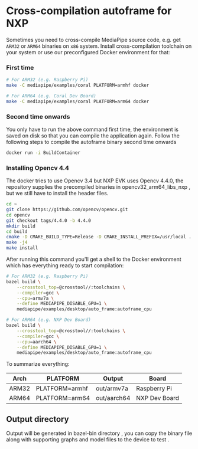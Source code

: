 # Cross-compilation autoframe for NXP

Sometimes you need to cross-compile MediaPipe source code, e.g. get `ARM32`
or `ARM64` binaries on `x86` system. Install cross-compilation toolchain on
your system or use our preconfigured Docker environment for that:

### First time
```bash
# For ARM32 (e.g. Raspberry Pi)
make -C mediapipe/examples/coral PLATFORM=armhf docker

# For ARM64 (e.g. Coral Dev Board)
make -C mediapipe/examples/coral PLATFORM=arm64 docker
```
### Second time onwards
You only have to run the above command first time, the environment is saved on disk so that you can compile the application again. Follow the following steps to compile the autoframe binary second time onwards

```bash
docker run -i BuildContainer
```

### Installing Opencv 4.4
The docker tries to use Opencv 3.4 but NXP EVK uses Opencv 4.4.0, the repository supplies the precompiled binaries in opencv32_arm64_libs_nxp , but we still have to install the header files.

```bash
cd ~
git clone https://github.com/opencv/opencv.git 
cd opencv
git checkout tags/4.4.0 -b 4.4.0
mkdir build
cd build
cmake -D CMAKE_BUILD_TYPE=Release -D CMAKE_INSTALL_PREFIX=/usr/local ..
make -j4 
make install
```

After running this command you'll get a shell to the Docker environment which
has everything ready to start compilation:

```bash
# For ARM32 (e.g. Raspberry Pi)
bazel build \
    --crosstool_top=@crosstool//:toolchains \
    --compiler=gcc \
    --cpu=armv7a \
    --define MEDIAPIPE_DISABLE_GPU=1 \
    mediapipe/examples/desktop/auto_frame:autoframe_cpu

# For ARM64 (e.g. NXP Dev Board)
bazel build \
    --crosstool_top=@crosstool//:toolchains \
    --compiler=gcc \
    --cpu=aarch64 \
    --define MEDIAPIPE_DISABLE_GPU=1 \
    mediapipe/examples/desktop/auto_frame:autoframe_cpu
```


To summarize everything:

| Arch  | PLATFORM       | Output      | Board                                                    |
| ----- | -------------- | ----------- | -------------------------------------------------------- |
| ARM32 | PLATFORM=armhf | out/armv7a  | Raspberry Pi  |
| ARM64 | PLATFORM=arm64 | out/aarch64 | NXP Dev Board |

## Output directory

Output will be generated in bazel-bin directory , you can copy the binary file along with supporting graphs and model files to the device to test .